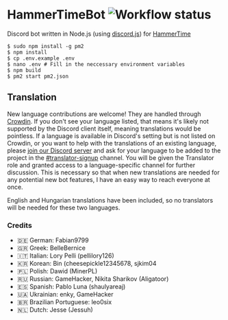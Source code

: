 # HammerTimeBot ![Workflow status](https://github.com/DJDavid98/HammerTimeBot/workflows/Build/badge.svg) <a title="Crowdin" target="_blank" href="https://crowdin.com/project/hammertimebot"><img src="https://badges.crowdin.net/hammertimebot/localized.svg" alt=""></a></h1>

Discord bot written in Node.js (using [discord.js](https://www.npmjs.com/package/discord.js)) for [HammerTime]

[HammerTime]: https://github.com/DJDavid98/HammerTime

```
$ sudo npm install -g pm2
$ npm install
$ cp .env.example .env
$ nano .env # Fill in the neccessary environment variables
$ npm build
$ pm2 start pm2.json
```

## Translation

New language contributions are welcome! They are handled through [Crowdin]. If you don't see your language listed, that
means it's likely not supported by the Discord client itself, meaning translations would be pointless. If a language is
available in Discord's setting but is not listed on Crowdin, or you want to help with the translations of an existing
language, please [join our Discord server] and ask for your language to be added to the project in
the [#translator-signup] channel. You will be given the Translator role and granted access to a language-specific
channel for further discussion. This is necessary so that when new translations are needed for any potential new bot
features, I have an easy way to reach everyone at once.

[crowdin]: https://crowdin.com/project/hammertimebot

[join our discord server]: https://hammertime.cyou/discord

[#translator-signup]: https://discord.com/channels/952258283882819595/952292965211074650

English and Hungarian translations have been included, so no translators will be needed for these two languages.

### Credits

- 🇩🇪 German: Fabian9799
- 🇬🇷 Greek: BelleBernice
- 🇮🇹 Italian: Lory Pelli (pellilory126)
- 🇰🇷 Korean: Bin (cheesepickle12345678, sjkim04
- 🇵🇱 Polish: Dawid (MinerPL)
- 🇷🇺 Russian: GameHacker, Nikita Sharikov (Aligatoor)
- 🇪🇸 Spanish: Pablo Luna (shaulyareaj)
- 🇺🇦 Ukrainian: enky, GameHacker
- 🇧🇷 Brazilian Portuguese: leo0six
- 🇳🇱 Dutch: Jesse (Jessuh)
